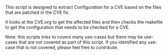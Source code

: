 This script is designed to extract Configuration for a CVE based on the files that are patched in the CVE fix. 

It looks at the CVE.org to get the affected files and then checks the makefile to get the configuration that needs to be checked for a CVE.

Note: this scripts tries to covers many use-cases but there may be use-cases that are not covered as part of this script. If you identified any use-case that is not covered, please feel free to contribute.
